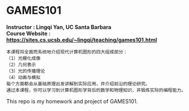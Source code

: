 # GAMES101
**Instructor : Lingqi Yan, UC Santa Barbara<br>**
**Course Website : https://sites.cs.ucsb.edu/~lingqi/teaching/games101.html<br>**

    本课程将全面而系统地介绍现代计算机图形的四大组成部分：  
    （1）光栅化成像
    （2）几何表示
    （3）光的传播理论
    （4）动画与模拟
    每个方面都会从基础原理出发讲解到实际应用，并介绍前沿的理论研究。
    通过本课程，你可以学习到计算机图形学背后的数学和物理知识，并锻炼实际的编程能力。

This repo is my homework and project of GAMES101.